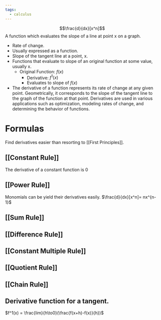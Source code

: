 ```yaml
---
tags:
  - calculus
---
```

$$\frac{d}{dx}[x^n]$$
A function which evaluates the slope of a line at point x on a graph.
- Rate of change.
- Usually expressed as a function.
- Slope of the tangent line at a point, x.
- Functions that evaluate to slope of an original function at some value, usually x. 
	- Original Function: $f(x)$
		- Derivative: $f^1(x)$ 
		- Evaluates to slope of $f(x)$
- The derivative of a function represents its rate of change at any given point. Geometrically, it corresponds to the slope of the tangent line to the graph of the function at that point. Derivatives are used in various applications such as optimization, modeling rates of change, and determining the behavior of functions.
# Formulas
Find derivatives easier than resorting to [[First Principles]].
## [[Constant Rule]]
The derivative of a constant function is 0
## [[Power Rule]]
Monomials can be yield their derivatives easily.
$\frac{d}{dx}[x^n]= nx^{n-1}$
## [[Sum Rule]]
## [[Difference Rule]]
## [[Constant Multiple Rule]]
## [[Quotient Rule]]
## [[Chain Rule]]

## Derivative function for a tangent.

$f^1(x) = \frac{lim}{h\to0}(\frac{f(x+h)-f(x)}{h})$